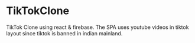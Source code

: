 # TikTokClone
TikTok Clone using react &amp; firebase. The SPA uses youtube videos in tiktok layout since tiktok is banned in indian mainland.
